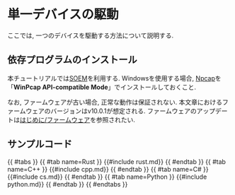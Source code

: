 # 単一デバイスの駆動

ここでは, 一つのデバイスを駆動する方法について説明する.

## 依存プログラムのインストール

本チュートリアルでは[SOEM](https://github.com/OpenEtherCATsociety/SOEM)を利用する.
Windowsを使用する場合, [Npcap](https://npcap.com/)を「**WinPcap API-compatible Mode**」でインストールしておくこと.

なお, ファームウェアが古い場合, 正常な動作は保証されない.
本文章におけるファームウェアのバージョンはv10.0.1が想定される.
ファームウェアのアップデートは[はじめに/ファームウェア](../getting_started/firmware.md)を参照されたい.

## サンプルコード

{{ #tabs }}
{{ #tab name=Rust }}
{{#include rust.md}}
{{ #endtab }}
{{ #tab name=C++ }}
{{#include cpp.md}}
{{ #endtab }}
{{ #tab name=C# }}
{{#include cs.md}}
{{ #endtab }}
{{ #tab name=Python }}
{{#include python.md}}
{{ #endtab }}
{{ #endtabs }}
